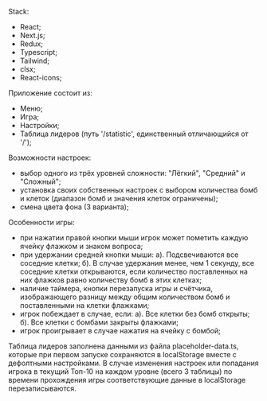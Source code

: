 Stack:
- React;
- Next.js;
- Redux;
- Typescript;
- Tailwind;
- clsx;
- React-icons;
  
Приложение состоит из:
- Меню;
- Игра;
- Настройки;
- Таблица лидеров (путь '/statistic', единственный отличающийся от '/');
  
Возможности настроек:
- выбор одного из трёх уровней сложности: "Лёгкий", "Средний" и "Сложный";
- установка своих собственных настроек с выбором количества бомб и клеток (диапазон бомб и значения клеток ограничены);
- смена цвета фона (3 варианта);
  
Особенности игры:
- при нажатии правой кнопки мыши игрок может пометить каждую ячейку флажком и знаком вопроса;
- при удержании средней кнопки мыши:
а). Подсвечиваются все соседние клетки;
б). В случае удержания менее, чем 1 секунду, все соседние клетки открываются, если количество поставленных на них флажков равно количеству бомб в этих клетках;
- наличие таймера, кнопки перезапуска игры и счётчика, изображающего разницу между общим количеством бомб и поставленными на клетки флажками;
- игрок побеждает в случае, если:
а). Все клетки без бомб открыты;
б). Все клетки с бомбами закрыты флажками;
- игрок проигрывает в случае нажатия на ячейку с бомбой;
  
Таблица лидеров заполнена данными из файла placeholder-data.ts, которые при первом запуске сохраняются в localStorage вместе с дефолтными настройками. В случае изменения настроек или попадания игрока в текущий Топ-10 на каждом уровне (всего 3 таблицы) по времени прохождения игры соответствующие данные в localStorage перезаписываются.
  
